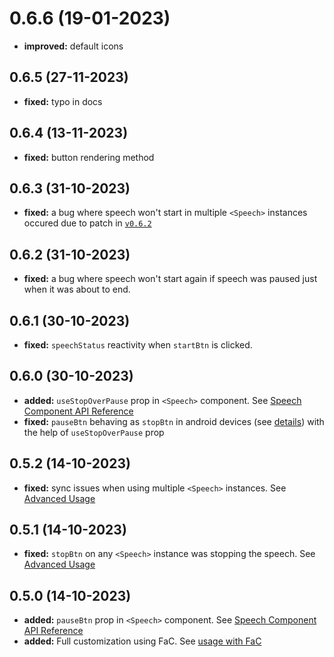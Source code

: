 # 0.6.6 (19-01-2023)
- **improved:** default icons
## 0.6.5 (27-11-2023)
- **fixed:** typo in docs
## 0.6.4 (13-11-2023)
- **fixed:** button rendering method
## 0.6.3 (31-10-2023)
- **fixed:** a bug where speech won't start in multiple `<Speech>` instances occured due to patch in [`v0.6.2`](#0.6.2)
## 0.6.2 (31-10-2023)
- **fixed:** a bug where speech won't start again if speech was paused just when it was about to end.
## 0.6.1 (30-10-2023)
- **fixed:** `speechStatus` reactivity when `startBtn` is clicked.
## 0.6.0 (30-10-2023)
- **added:** `useStopOverPause` prop in `<Speech>` component. See [Speech Component API Reference](https://www.npmjs.com/package/react-text-to-speech#speech-component-api-reference)
- **fixed:** `pauseBtn` behaving as `stopBtn` in android devices (see [details](https://developer.mozilla.org/en-US/docs/Web/API/SpeechSynthesis/pause)) with the help of `useStopOverPause` prop
## 0.5.2 (14-10-2023)
- **fixed:** sync issues when using multiple `<Speech>` instances. See [Advanced Usage](https://www.npmjs.com/package/react-text-to-speech#advanced-usage)
## 0.5.1 (14-10-2023)
- **fixed:** `stopBtn` on any `<Speech>` instance was stopping the speech. See [Advanced Usage](https://www.npmjs.com/package/react-text-to-speech#advanced-usage)
## 0.5.0 (14-10-2023)
- **added:** `pauseBtn` prop in `<Speech>` component. See [Speech Component API Reference](https://www.npmjs.com/package/react-text-to-speech#speech-component-api-reference)
- **added:** Full customization using FaC. See [usage with FaC](https://www.npmjs.com/package/react-text-to-speech#full-customization)